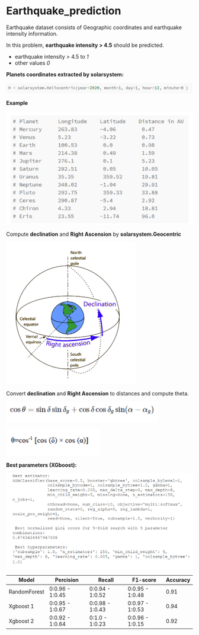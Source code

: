 # Earthquake_prediction

Earthquake dataset consists of Geographic coordinates and earthquake intensity information.

In this problem, **earthquake intensity > 4.5** should be predicted.

- earthquake intensity > 4.5 to *1*
- other values *0*

**Planets coordinates extracted by solarsystem:**

![alt text](https://github.com/smohammadi96/Earthquake_prediction/blob/main/images/solar.PNG)

**Example**

![alt text](https://github.com/smohammadi96/Earthquake_prediction/blob/main/images/planets.PNG)


Compute **declination** and **Right Ascension** by **solarsystem.Geocentric**

![alt text](https://github.com/smohammadi96/Earthquake_prediction/blob/main/images/ground.PNG)

Convert **declination** and **Right Ascension** to distances and compute theta.

![alt text](https://github.com/smohammadi96/Earthquake_prediction/blob/main/images/1.PNG) 

![alt text](https://github.com/smohammadi96/Earthquake_prediction/blob/main/images/2.PNG)

**Best parameters (XGboost):**

![alt text](https://github.com/smohammadi96/Earthquake_prediction/blob/main/images/3.PNG)

| Model  | Percision | Recall | F1-score | Accuracy | 
| ------------- | ------------- | ------------- | ------------- | ------------- |
| RandomForest  | 0:0.96 - 1:0.45  | 0:0.94 - 1:0.52  | 0:0.95 - 1:0.48 | 0.91 |
| Xgboost 1  | 0:0.95 - 1:0.67  | 0:0.98 - 1:0.43 | 0:0.97 - 1:0.53 | 0.94 |
| Xgboost 2  | 0:0.92 - 1:0.64  | 0:1.0 - 1:0.23 | 0:0.96 - 1:0.15 | 0.92 |
